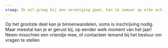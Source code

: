 ```yaml
---
vraag: Ik wil graag bij een vereniging gaan, kan ik zomaar op elke activiteit binnen wandelen?
---
```

Op het grootste deel kan je binnenwandelen, soms is inschrijving nodig. Maar meestal kan je er gerust bij, op eender welk moment van het jaar! Neem misschien een vriendje mee, of contacteer iemand bij het bestuur om vragen te stellen
